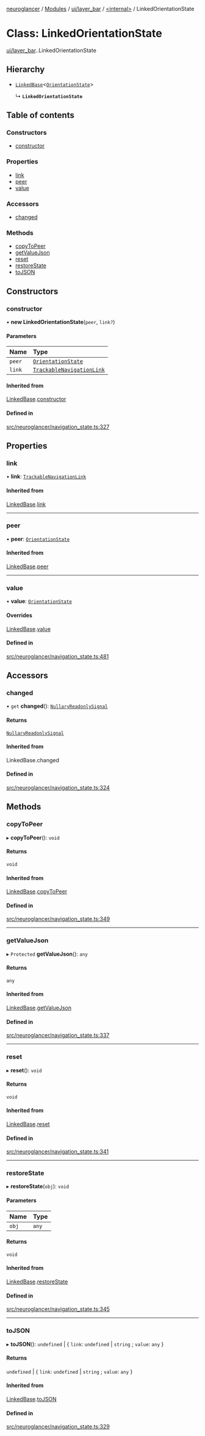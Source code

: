[neuroglancer](../README.md) / [Modules](../modules.md) / [ui/layer\_bar](../modules/ui_layer_bar.md) / [<internal\>](../modules/ui_layer_bar._internal_.md) / LinkedOrientationState

# Class: LinkedOrientationState

[ui/layer_bar](../modules/ui_layer_bar.md).[<internal>](../modules/ui_layer_bar._internal_.md).LinkedOrientationState

## Hierarchy

- [`LinkedBase`](ui_layer_bar._internal_.LinkedBase.md)<[`OrientationState`](annotation_polygon._internal_.OrientationState.md)\>

  ↳ **`LinkedOrientationState`**

## Table of contents

### Constructors

- [constructor](ui_layer_bar._internal_.LinkedOrientationState.md#constructor)

### Properties

- [link](ui_layer_bar._internal_.LinkedOrientationState.md#link)
- [peer](ui_layer_bar._internal_.LinkedOrientationState.md#peer)
- [value](ui_layer_bar._internal_.LinkedOrientationState.md#value)

### Accessors

- [changed](ui_layer_bar._internal_.LinkedOrientationState.md#changed)

### Methods

- [copyToPeer](ui_layer_bar._internal_.LinkedOrientationState.md#copytopeer)
- [getValueJson](ui_layer_bar._internal_.LinkedOrientationState.md#getvaluejson)
- [reset](ui_layer_bar._internal_.LinkedOrientationState.md#reset)
- [restoreState](ui_layer_bar._internal_.LinkedOrientationState.md#restorestate)
- [toJSON](ui_layer_bar._internal_.LinkedOrientationState.md#tojson)

## Constructors

### constructor

• **new LinkedOrientationState**(`peer`, `link?`)

#### Parameters

| Name | Type |
| :------ | :------ |
| `peer` | [`OrientationState`](annotation_polygon._internal_.OrientationState.md) |
| `link` | [`TrackableNavigationLink`](ui_layer_bar._internal_.TrackableNavigationLink.md) |

#### Inherited from

[LinkedBase](ui_layer_bar._internal_.LinkedBase.md).[constructor](ui_layer_bar._internal_.LinkedBase.md#constructor)

#### Defined in

[src/neuroglancer/navigation_state.ts:327](https://github.com/ActiveBrainAtlas2/neuroglancer/blob/1beb5d34/src/neuroglancer/navigation_state.ts#L327)

## Properties

### link

• **link**: [`TrackableNavigationLink`](ui_layer_bar._internal_.TrackableNavigationLink.md)

#### Inherited from

[LinkedBase](ui_layer_bar._internal_.LinkedBase.md).[link](ui_layer_bar._internal_.LinkedBase.md#link)

___

### peer

• **peer**: [`OrientationState`](annotation_polygon._internal_.OrientationState.md)

#### Inherited from

[LinkedBase](ui_layer_bar._internal_.LinkedBase.md).[peer](ui_layer_bar._internal_.LinkedBase.md#peer)

___

### value

• **value**: [`OrientationState`](annotation_polygon._internal_.OrientationState.md)

#### Overrides

[LinkedBase](ui_layer_bar._internal_.LinkedBase.md).[value](ui_layer_bar._internal_.LinkedBase.md#value)

#### Defined in

[src/neuroglancer/navigation_state.ts:481](https://github.com/ActiveBrainAtlas2/neuroglancer/blob/1beb5d34/src/neuroglancer/navigation_state.ts#L481)

## Accessors

### changed

• `get` **changed**(): [`NullaryReadonlySignal`](../modules/util_signal.md#nullaryreadonlysignal)

#### Returns

[`NullaryReadonlySignal`](../modules/util_signal.md#nullaryreadonlysignal)

#### Inherited from

LinkedBase.changed

#### Defined in

[src/neuroglancer/navigation_state.ts:324](https://github.com/ActiveBrainAtlas2/neuroglancer/blob/1beb5d34/src/neuroglancer/navigation_state.ts#L324)

## Methods

### copyToPeer

▸ **copyToPeer**(): `void`

#### Returns

`void`

#### Inherited from

[LinkedBase](ui_layer_bar._internal_.LinkedBase.md).[copyToPeer](ui_layer_bar._internal_.LinkedBase.md#copytopeer)

#### Defined in

[src/neuroglancer/navigation_state.ts:349](https://github.com/ActiveBrainAtlas2/neuroglancer/blob/1beb5d34/src/neuroglancer/navigation_state.ts#L349)

___

### getValueJson

▸ `Protected` **getValueJson**(): `any`

#### Returns

`any`

#### Inherited from

[LinkedBase](ui_layer_bar._internal_.LinkedBase.md).[getValueJson](ui_layer_bar._internal_.LinkedBase.md#getvaluejson)

#### Defined in

[src/neuroglancer/navigation_state.ts:337](https://github.com/ActiveBrainAtlas2/neuroglancer/blob/1beb5d34/src/neuroglancer/navigation_state.ts#L337)

___

### reset

▸ **reset**(): `void`

#### Returns

`void`

#### Inherited from

[LinkedBase](ui_layer_bar._internal_.LinkedBase.md).[reset](ui_layer_bar._internal_.LinkedBase.md#reset)

#### Defined in

[src/neuroglancer/navigation_state.ts:341](https://github.com/ActiveBrainAtlas2/neuroglancer/blob/1beb5d34/src/neuroglancer/navigation_state.ts#L341)

___

### restoreState

▸ **restoreState**(`obj`): `void`

#### Parameters

| Name | Type |
| :------ | :------ |
| `obj` | `any` |

#### Returns

`void`

#### Inherited from

[LinkedBase](ui_layer_bar._internal_.LinkedBase.md).[restoreState](ui_layer_bar._internal_.LinkedBase.md#restorestate)

#### Defined in

[src/neuroglancer/navigation_state.ts:345](https://github.com/ActiveBrainAtlas2/neuroglancer/blob/1beb5d34/src/neuroglancer/navigation_state.ts#L345)

___

### toJSON

▸ **toJSON**(): `undefined` \| { `link`: `undefined` \| `string` ; `value`: `any`  }

#### Returns

`undefined` \| { `link`: `undefined` \| `string` ; `value`: `any`  }

#### Inherited from

[LinkedBase](ui_layer_bar._internal_.LinkedBase.md).[toJSON](ui_layer_bar._internal_.LinkedBase.md#tojson)

#### Defined in

[src/neuroglancer/navigation_state.ts:329](https://github.com/ActiveBrainAtlas2/neuroglancer/blob/1beb5d34/src/neuroglancer/navigation_state.ts#L329)
